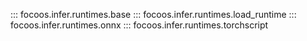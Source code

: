 ::: focoos.infer.runtimes.base
::: focoos.infer.runtimes.load_runtime
::: focoos.infer.runtimes.onnx
::: focoos.infer.runtimes.torchscript
